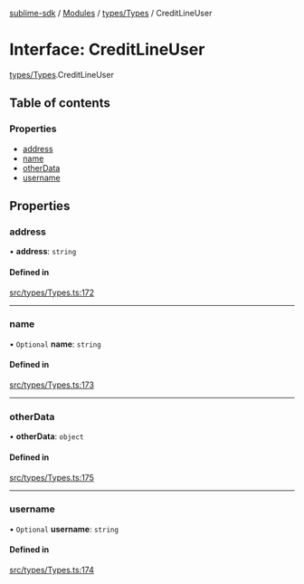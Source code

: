 [sublime-sdk](../README.md) / [Modules](../modules.md) / [types/Types](../modules/types_Types.md) / CreditLineUser

# Interface: CreditLineUser

[types/Types](../modules/types_Types.md).CreditLineUser

## Table of contents

### Properties

- [address](types_Types.CreditLineUser.md#address)
- [name](types_Types.CreditLineUser.md#name)
- [otherData](types_Types.CreditLineUser.md#otherdata)
- [username](types_Types.CreditLineUser.md#username)

## Properties

### address

• **address**: `string`

#### Defined in

[src/types/Types.ts:172](https://github.com/sublime-finance/sublime-sdk/blob/a849f6d/src/types/Types.ts#L172)

___

### name

• `Optional` **name**: `string`

#### Defined in

[src/types/Types.ts:173](https://github.com/sublime-finance/sublime-sdk/blob/a849f6d/src/types/Types.ts#L173)

___

### otherData

• **otherData**: `object`

#### Defined in

[src/types/Types.ts:175](https://github.com/sublime-finance/sublime-sdk/blob/a849f6d/src/types/Types.ts#L175)

___

### username

• `Optional` **username**: `string`

#### Defined in

[src/types/Types.ts:174](https://github.com/sublime-finance/sublime-sdk/blob/a849f6d/src/types/Types.ts#L174)
